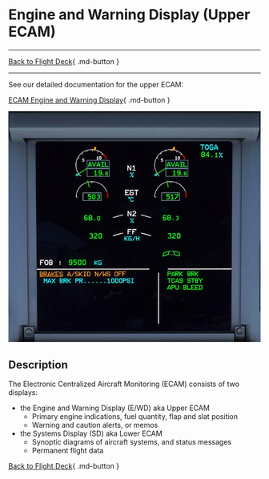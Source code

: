 # Engine and Warning Display (Upper ECAM)

---

[Back to Flight Deck](../index.md){ .md-button }

---

See our detailed documentation for the upper ECAM:

[ECAM Engine and Warning Display](../../ecam/ecam-e-wd.md){ .md-button }

![Upper ECAM](../../../assets/a32nx-briefing/front/Upper-ECAM.jpg "Upper ECAM")

## Description

The Electronic Centralized Aircraft Monitoring (ECAM) consists of two displays:

- the Engine and Warning Display (E/WD) aka Upper ECAM
    - Primary engine indications, fuel quantity, flap and slat position
    - Warning and caution alerts, or memos
- the Systems Display (SD) aka Lower ECAM
    - Synoptic diagrams of aircraft systems, and status messages
    - Permanent flight data



[Back to Flight Deck](../index.md){ .md-button }

